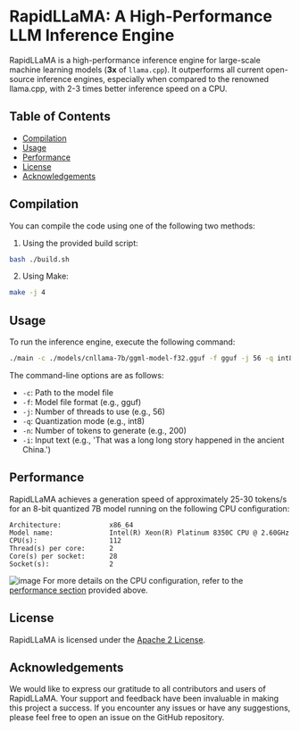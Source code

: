 # RapidLLaMA: A High-Performance LLM Inference Engine

RapidLLaMA is a high-performance inference engine for large-scale machine learning models (**3x** of `llama.cpp`). It outperforms all current open-source inference engines, especially when compared to the renowned llama.cpp, with 2-3 times better inference speed on a CPU.

## Table of Contents
- [Compilation](#compilation)
- [Usage](#usage)
- [Performance](#performance)
- [License](#license)
- [Acknowledgements](#acknowledgements)

## Compilation

You can compile the code using one of the following two methods:

1. Using the provided build script:
```bash
bash ./build.sh
```

2. Using Make:
```bash
make -j 4
```

## Usage

To run the inference engine, execute the following command:

```bash
./main -c ./models/cnllama-7b/ggml-model-f32.gguf -f gguf -j 56 -q int8 -n 200 -i 'That was a long long story happened in the ancient China.'
```

The command-line options are as follows:

- `-c`: Path to the model file
- `-f`: Model file format (e.g., gguf)
- `-j`: Number of threads to use (e.g., 56)
- `-q`: Quantization mode (e.g., int8)
- `-n`: Number of tokens to generate (e.g., 200)
- `-i`: Input text (e.g., 'That was a long long story happened in the ancient China.')

## Performance

RapidLLaMA achieves a generation speed of approximately 25-30 tokens/s for an 8-bit quantized 7B model running on the following CPU configuration:

```text
Architecture:            x86_64
Model name:              Intel(R) Xeon(R) Platinum 8350C CPU @ 2.60GHz
CPU(s):                  112
Thread(s) per core:      2
Core(s) per socket:      28
Socket(s):               2
```
![image](https://github.com/CoderLSF/RapidLLaMA/assets/65639063/d4477fcb-96fb-4b0a-a1fd-30ca583d0aa2)
For more details on the CPU configuration, refer to the [performance section](#performance) provided above.

## License

RapidLLaMA is licensed under the [Apache 2 License](LICENSE).

## Acknowledgements

We would like to express our gratitude to all contributors and users of RapidLLaMA. Your support and feedback have been invaluable in making this project a success. If you encounter any issues or have any suggestions, please feel free to open an issue on the GitHub repository.
